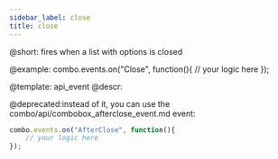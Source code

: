 ```yaml
---
sidebar_label: close
title: close
---          
```


@short:
fires when a list with options is closed



@example:
combo.events.on("Close", function(){
    // your logic here
});


@template: api_event
@descr:

@deprecated:instead of it, you can use the combo/api/combobox_afterclose_event.md event:

~~~js
combo.events.on("AfterClose", function(){
    // your logic here
});
~~~

